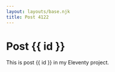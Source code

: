 ```yaml
---
layout: layouts/base.njk
title: Post 4122
---
```


# Post {{ id }}

This is post {{ id }} in my Eleventy project.
